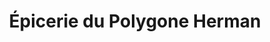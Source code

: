 ---
title: "Épicerie du Polygone Herman"
url: /strasbourg/epicerie-du-polygone-herman/
shop: commodité
---